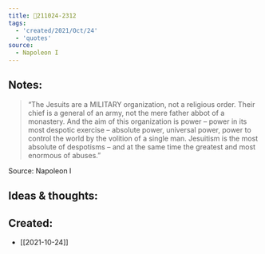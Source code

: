 ```yaml
---
title: 💬211024-2312
tags:
  - 'created/2021/Oct/24'
  - 'quotes'
source:
  - Napoleon I
---
```


## Notes:
> “The Jesuits are a MILITARY organization, not a religious order. Their chief is a general of an army, not the mere father abbot of a monastery. And the aim of this organization is power – power in its most despotic exercise – absolute power, universal power, power to control the world by the volition of a single man. Jesuitism is the most absolute of despotisms – and at the same time the greatest and most enormous of abuses.”

Source: Napoleon I

## Ideas & thoughts:
## Created:
- [[2021-10-24]]
